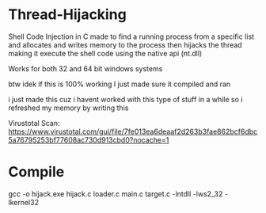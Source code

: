 # Thread-Hijacking
Shell Code Injection in C made to find a running process from a specific list and allocates and writes memory to the process then hijacks the thread making it execute the shell code using the native api (nt.dll)

Works for both 32 and 64 bit windows systems

btw idek if this is 100% working I just made sure it compiled and ran

i just made this cuz i havent worked with this type of stuff in a while so i refreshed my memory by writing this

Virustotal Scan: https://www.virustotal.com/gui/file/7fe013ea6deaaf2d263b3fae862bcf6dbc5a76795253bf77608ac730d913cbd0?nocache=1

# Compile

gcc -o hijack.exe hijack.c loader.c main.c target.c -lntdll -lws2_32 -lkernel32
